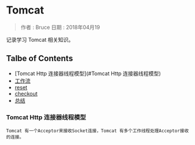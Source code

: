 # Tomcat

> 作者 : Bruce
> 日期 : 2018年04月19


记录学习 Tomcat 相关知识。

## Talbe of Contents
  - [Tomcat Http 连接器线程模型](#Tomcat Http 连接器线程模型)
  - [工作流](#工作流)
  - [reset](#reset)
  - [checkout](#checkout)
  - [总结](#总结)


### Tomcat Http 连接器线程模型

    Tomcat 有一个Acceptor来接收Socket连接，Tomcat 有多个工作线程处理Acceptor接收的连接。



